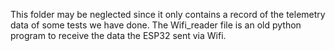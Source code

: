 This folder may be neglected since it only contains a record of the telemetry data of some tests we have done.
The Wifi_reader file is an old python program to receive the data the ESP32 sent via Wifi.